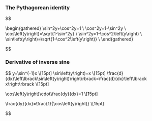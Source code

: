 ### The Pythagorean identity
$$
 
  \begin{gathered}
  \sin^2y+\cos^2y=1 \\
  \cos^2y=1-\sin^2y \\
  \cos\left(y\right)=\sqrt{1-\sin^2y} \\
  \sin^2y=1-\cos^2\left(y\right) \\
  \sin\left(y\right)=\sqrt{1-\cos^2\left(y\right)} \\
  \end{gathered}

$$

### Derivative of inverse sine

$$
 y=\sin^{-1}x \\[15pt]
 \sin\left(y\right)=x \\[15pt]
  \frac{d}{dx}\left\lbrack\sin\left(y\right)\right\rbrack=\frac{d}{dx}\left\lbrack x\right\rbrack \\[15pt]

  \cos\left(y\right)\cdot\frac{dy}{dx}=1 \\[15pt]

 \frac{dy}{dx}=\frac{1}{\cos\left(y\right)} \\[15pt]

$$